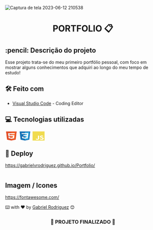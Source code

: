 ![Captura de tela 2023-06-12 210538](https://github.com/gabrielVrodriguez/Portfolio/assets/121834753/ce2d5ef4-52a2-429d-b467-d449f6db9881)


<h1 align="center">
 PORTFOLIO 📋
</h1>

<h2>
  :pencil: Descrição do projeto
</h2>

<p>
Esse projeto trata-se do meu primeiro portfólio pessoal, com foco em mostrar alguns conhecimentos que adquiri ao longo do meu tempo de estudo!
</p>

## 🛠️ Feito com
* [Visual Studio Code](https://code.visualstudio.com) - Coding Editor

## 💻 Tecnologias utilizadas
<div display="flex">
  <img align="center" alt="GR-HTML" height="30" width="40" src="https://raw.githubusercontent.com/devicons/devicon/master/icons/html5/html5-original.svg">
 <img align="center" alt="GR-CSS" height="30" width="40" src="https://raw.githubusercontent.com/devicons/devicon/master/icons/css3/css3-original.svg">
 <img align="center" alt="GR-JS" height="30" width="40" src="https://raw.githubusercontent.com/devicons/devicon/master/icons/javascript/javascript-plain.svg">
</div>

## :link: Deploy
 https://gabrielvrodriguez.github.io/Portfolio/
```

```

## Imagem / Icones

https://fontawesome.com/

⌨️ with ❤️ by [Gabriel Rodriguez](https://github.com/gabrielVrodriguez) 😊

<h3 align="center">
  
  :construction: PROJETO FINALIZADO :construction:
  
</h3>
